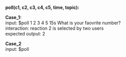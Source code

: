 **poll(c1, c2, c3, c4, c5, time, topic):**

**Case_1:** \
input: $poll 1 2 3 4 5 15s What is your faovrite number? \
interaction: reaction 2 is selected by two users \
expected output: 2

**Case_2** \
input: $poll 
